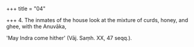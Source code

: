 +++
title = "04"

+++
4. The inmates of the house look at the mixture of curds, honey, and ghee, with the Anuvāka,

'May Indra come hither' (Vāj. Saṃh. XX, 47 seqq.).
